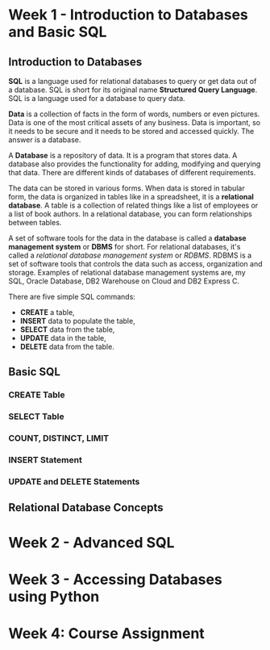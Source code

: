 <h1>Week 1 - Introduction to Databases and Basic SQL</h1>



<h2>Introduction to Databases</h2>

__SQL__ is a language used for relational databases to query or get data out of a database. SQL is short for its original name __Structured Query Language__. SQL is a language used for a database to query data.

__Data__ is a collection of facts in the form of words, numbers or even pictures. Data is one of the most critical assets of any business. Data is important, so it needs to be secure and it needs to be stored and accessed quickly. The answer is a database.

A __Database__ is a repository of data. It is a program that stores data. A database also provides the functionality for adding, modifying and querying that data. There are different kinds of databases of different requirements.

The data can be stored in various forms. When data is stored in tabular form, the data is organized in tables like in a spreadsheet, it is a __relational database__. A table is a collection of related things like a list of employees or a list of book authors. In a relational database, you can form relationships between tables.

A set of software tools for the data in the database is called a __database management system__ or __DBMS__ for short. For relational databases, it's called a _relational database management system_ or _RDBMS_. RDBMS is a set of software tools that controls the data such as access, organization and storage. Examples of relational database management systems are, my SQL, Oracle Database, DB2 Warehouse on Cloud and DB2 Express C.

There are five simple SQL commands:
- __CREATE__ a table,
- __INSERT__ data to populate the table,
- __SELECT__ data from the table,
- __UPDATE__ data in the table,
- __DELETE__ data from the table.


<h2>Basic SQL</h2>


<h3>CREATE Table</h3>



<h3>SELECT Table</h3>



<h3>COUNT, DISTINCT, LIMIT</h3>



<h3>INSERT Statement</h3>



<h3>UPDATE and DELETE Statements</h3>






<h2>Relational Database Concepts</h2>








<h1>Week 2 - Advanced SQL</h1>











<h1>Week 3 - Accessing Databases using Python</h1>









<h1>Week 4: Course Assignment</h1>
